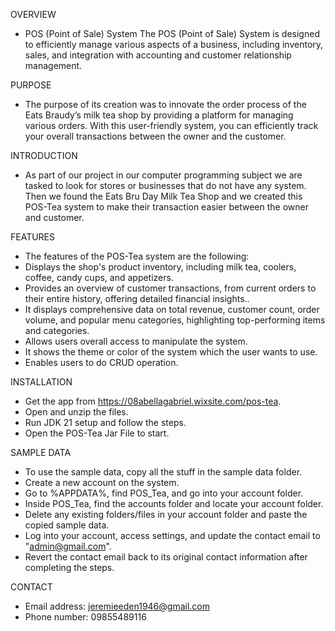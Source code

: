 OVERVIEW
- POS (Point of Sale) System
The POS (Point of Sale) System is designed to efficiently manage various aspects of a business, including inventory, sales, and integration with accounting and customer relationship management.

PURPOSE
- The purpose of its creation was to innovate the order process of the Eats Braudy’s milk tea shop by providing a platform for managing various orders. With this user-friendly system, you can efficiently track your overall transactions between the owner and the customer.

INTRODUCTION
- As part of our project in our computer programming subject we are tasked to look for stores or businesses that do not have any system. Then we found the Eats Bru Day Milk Tea Shop and we created this POS-Tea system to make their transaction easier between the owner and customer.

FEATURES
- The features of the POS-Tea system are the following:
- Displays the shop's product inventory, including milk tea, coolers, coffee, candy cups, and appetizers.
- Provides an overview of customer transactions, from current orders to their entire history, offering detailed financial insights..
- It displays comprehensive data on total revenue, customer count, order volume, and popular menu categories, highlighting top-performing items and categories.
- Allows users overall access to manipulate the system.
- It shows the theme or color of the system which the user wants to use.
- Enables users to do CRUD operation.

INSTALLATION
- Get the app from https://08abellagabriel.wixsite.com/pos-tea.
- Open and unzip the files.
- Run JDK 21 setup and follow the steps.
- Open the POS-Tea Jar File to start.

SAMPLE DATA
- To use the sample data, copy all the stuff in the sample data folder.
- Create a new account on the system.
- Go to %APPDATA%, find POS_Tea, and go into your account folder.
- Inside POS_Tea, find the accounts folder and locate your account folder.
- Delete any existing folders/files in your account folder and paste the copied sample data.
- Log into your account, access settings, and update the contact email to "admin@gmail.com".
- Revert the contact email back to its original contact information after completing the steps.

CONTACT
- Email address: jeremieeden1946@gmail.com
- Phone number: 09855489116
